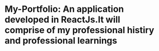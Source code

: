 # My-Portfolio: An application developed in ReactJs.It will comprise of my professional histiry and professional learnings
